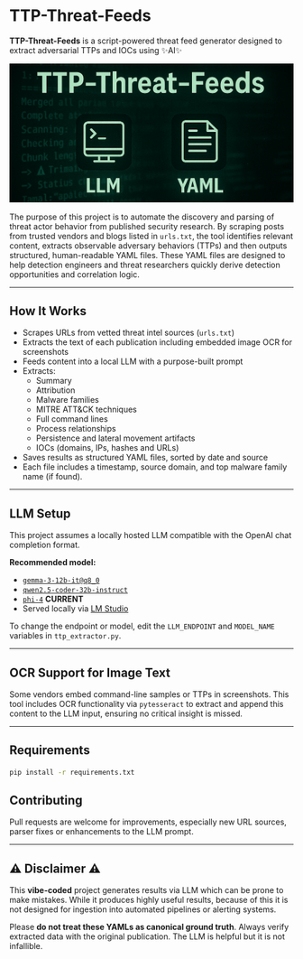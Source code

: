 # TTP-Threat-Feeds

**TTP-Threat-Feeds** is a script-powered threat feed generator designed to extract adversarial TTPs and IOCs using ✨AI✨

![TTP-Threat-Feeds](assets/ttp-threat-feeds-header.png)

The purpose of this project is to automate the discovery and parsing of threat actor behavior from published security research. By scraping posts from trusted vendors and blogs listed in `urls.txt`, the tool identifies relevant content, extracts observable adversary behaviors (TTPs) and then outputs structured, human-readable YAML files. These YAML files are designed to help detection engineers and threat researchers quickly derive detection opportunities and correlation logic.

---

##  How It Works

- Scrapes URLs from vetted threat intel sources (`urls.txt`)
- Extracts the text of each publication including embedded image OCR for screenshots
- Feeds content into a local LLM with a purpose-built prompt
- Extracts:
  - Summary
  - Attribution
  - Malware families
  - MITRE ATT&CK techniques
  - Full command lines
  - Process relationships
  - Persistence and lateral movement artifacts
  - IOCs (domains, IPs, hashes and URLs)
- Saves results as structured YAML files, sorted by date and source
- Each file includes a timestamp, source domain, and top malware family name (if found).

---

## LLM Setup

This project assumes a locally hosted LLM compatible with the OpenAI chat completion format.

**Recommended model:**

- [`gemma-3-12b-it@q8_0`](https://huggingface.co/Triangle104/gemma-3-12b-it-Q8_0-GGUF)
- [`qwen2.5-coder-32b-instruct`](https://huggingface.co/Qwen/Qwen2.5-Coder-32B-Instruct)
- [`phi-4`](https://huggingface.co/microsoft/phi-4) **CURRENT**
- Served locally via [LM Studio](https://lmstudio.ai)

To change the endpoint or model, edit the `LLM_ENDPOINT` and `MODEL_NAME` variables in `ttp_extractor.py`.

---

## OCR Support for Image Text

Some vendors embed command-line samples or TTPs in screenshots. This tool includes OCR functionality via `pytesseract` to extract and append this content to the LLM input, ensuring no critical insight is missed.

---

##  Requirements

```bash
pip install -r requirements.txt
```

##  Contributing
Pull requests are welcome for improvements, especially new URL sources, parser fixes or enhancements to the LLM prompt.

---

## ⚠️ Disclaimer ⚠️

This **vibe-coded** project generates results via LLM which can be prone to make mistakes. While it produces highly useful results, because of this it is not designed for ingestion into automated pipelines or alerting systems.

Please **do not treat these YAMLs as canonical ground truth**. Always verify extracted data with the original publication. The LLM is helpful but it is not infallible.
